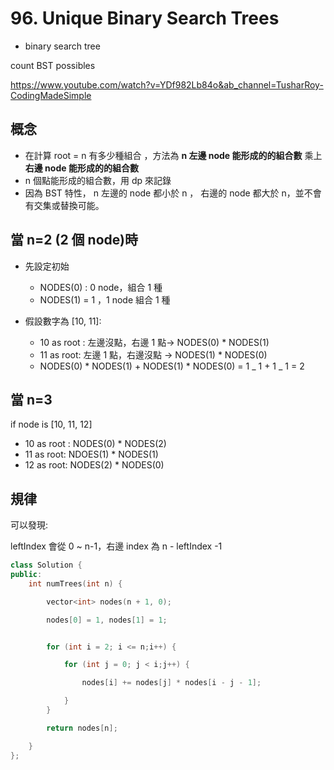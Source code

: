 # 96. Unique Binary Search Trees

- binary search tree

count BST possibles

https://www.youtube.com/watch?v=YDf982Lb84o&ab_channel=TusharRoy-CodingMadeSimple

## 概念

- 在計算 root = n 有多少種組合 ，方法為 **n 左邊 node 能形成的的組合數** 乘上 **右邊 node 能形成的的組合數**
- n 個點能形成的組合數，用 dp 來記錄
- 因為 BST 特性， n 左邊的 node 都小於 n ， 右邊的 node 都大於 n，並不會有交集或替換可能。

## 當 n=2 (2 個 node)時

- 先設定初始

  - NODES(0) : 0 node，組合 1 種
  - NODES(1) = 1 ，1 node 組合 1 種

- 假設數字為 [10, 11]:
  - 10 as root : 左邊沒點，右邊 1 點-> NODES(0) \* NODES(1)
  - 11 as root: 左邊 1 點，右邊沒點 -> NODES(1) \* NODES(0)
  - NODES(0) \* NODES(1) + NODES(1) \* NODES(0) = 1 _ 1 + 1 _ 1 = 2

## 當 n=3

if node is [10, 11, 12]

- 10 as root : NODES(0) \* NODES(2)
- 11 as root: NDOES(1) \* NODES(1)
- 12 as root: NODES(2) \* NODES(0)

## 規律

可以發現:

leftIndex 會從 0 ~ n-1，右邊 index 為 n - leftIndex -1

```c++
class Solution {
public:
	int numTrees(int n) {

		vector<int> nodes(n + 1, 0);

		nodes[0] = 1, nodes[1] = 1;


		for (int i = 2; i <= n;i++) {

			for (int j = 0; j < i;j++) {

				nodes[i] += nodes[j] * nodes[i - j - 1];

			}
		}

		return nodes[n];

	}
};
```
